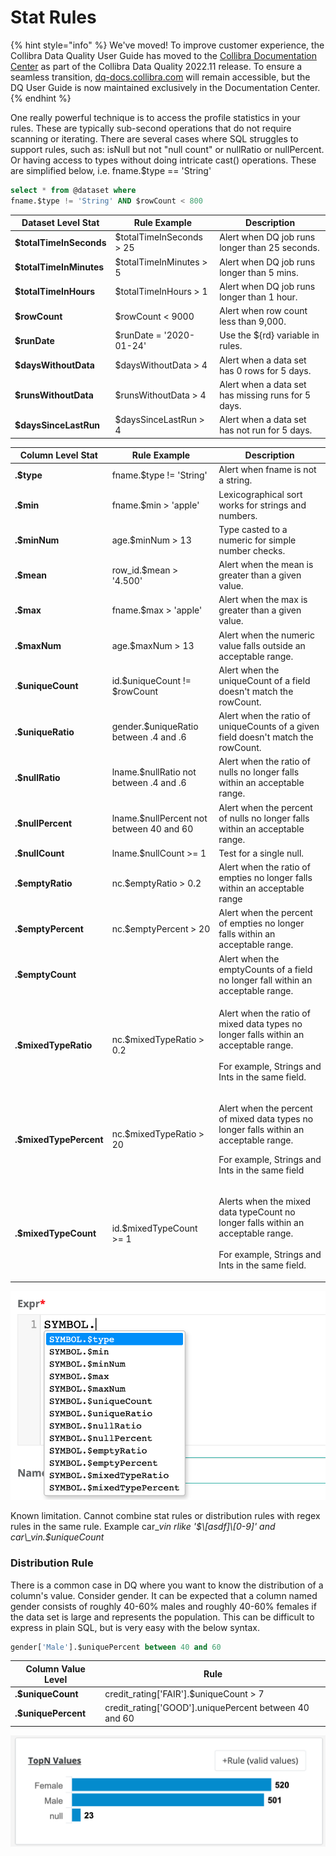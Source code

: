 # Stat Rules

{% hint style="info" %}
We've moved! To improve customer experience, the Collibra Data Quality User Guide has moved to the [Collibra Documentation Center](https://productresources.collibra.com/docs/collibra/latest/Content/DataQuality/DQCoreComponents/Stat%20Rules\_1.htm) as part of the Collibra Data Quality 2022.11 release. To ensure a seamless transition, [dq-docs.collibra.com](http://dq-docs.collibra.com/) will remain accessible, but the DQ User Guide is now maintained exclusively in the Documentation Center.
{% endhint %}

One really powerful technique is to access the profile statistics in your rules. These are typically sub-second operations that do not require scanning or iterating. There are several cases where SQL struggles to support rules, such as: isNull but not "null count" or nullRatio or nullPercent. Or having access to types without doing intricate cast() operations. These are simplified below, i.e. fname.$type == 'String'

```sql
select * from @dataset where 
fname.$type != 'String' AND $rowCount < 800
```

| Dataset Level Stat      | Rule Example             | Description                                        |
| ----------------------- | ------------------------ | -------------------------------------------------- |
| **$totalTimeInSeconds** | $totalTimeInSeconds > 25 | Alert when DQ job runs longer than 25 seconds.     |
| **$totalTimeInMinutes** | $totalTimeInMinutes > 5  | Alert when DQ job runs longer than 5 mins.         |
| **$totalTimeInHours**   | $totalTimeInHours > 1    | Alert when DQ job runs longer than 1 hour.         |
| **$rowCount**           | $rowCount < 9000         | Alert when row count less than 9,000.              |
| **$runDate**            | $runDate = '2020-01-24'  | Use the ${rd} variable in rules.                   |
| **$daysWithoutData**    | $daysWithoutData > 4     | Alert when a data set has 0 rows for 5 days.       |
| **$runsWithoutData**    | $runsWithoutData > 4     | Alert when a data set has missing runs for 5 days. |
| **$daysSinceLastRun**   | $daysSinceLastRun > 4    | Alert when a data set has not run for 5 days.      |

| Column Level Stat      | Rule Example                             | Description                                                                                                                                             |
| ---------------------- | ---------------------------------------- | ------------------------------------------------------------------------------------------------------------------------------------------------------- |
| **.$type**             | fname.$type != 'String'                  | Alert when fname is not a string.                                                                                                                       |
| **.$min**              | fname.$min > 'apple'                     | Lexicographical sort works for strings and numbers.                                                                                                     |
| **.$minNum**           | age.$minNum > 13                         | Type casted to a numeric for simple number checks.                                                                                                      |
| **.$mean**             | row\_id.$mean > '4.500'                  | Alert when the mean is greater than a given value.                                                                                                      |
| **.$max**              | fname.$max > 'apple'                     | Alert when the max is greater than a given value.                                                                                                       |
| **.$maxNum**           | age.$maxNum > 13                         | Alert when the numeric value falls outside an acceptable range.                                                                                         |
| .**$uniqueCount**      | id.$uniqueCount != $rowCount             | Alert when the uniqueCount of a field doesn't match the rowCount.                                                                                       |
| **.$uniqueRatio**      | gender.$uniqueRatio between .4 and .6    | Alert when the ratio of uniqueCounts of a given field doesn't match the rowCount.                                                                       |
| **.$nullRatio**        | lname.$nullRatio not between .4 and .6   | Alert when the ratio of nulls no longer falls within an acceptable range.                                                                               |
| **.$nullPercent**      | lname.$nullPercent not between 40 and 60 | Alert when the percent of nulls no longer falls within an acceptable range.                                                                             |
| **.$nullCount**        | lname.$nullCount >= 1                    | Test for a single null.                                                                                                                                 |
| **.$emptyRatio**       | nc.$emptyRatio > 0.2                     | Alert when the ratio of empties no longer falls within an acceptable range                                                                              |
| **.$emptyPercent**     | nc.$emptyPercent > 20                    | Alert when the percent of empties no longer falls within an acceptable range.                                                                           |
| **.$emptyCount**       |                                          | Alert when the emptyCounts of a field no longer fall within an acceptable range.                                                                        |
| **.$mixedTypeRatio**   | nc.$mixedTypeRatio > 0.2                 | <p>Alert when the ratio of mixed data types no longer falls within an acceptable range.<br><br>For example, Strings and Ints in the same field.</p>     |
| **.$mixedTypePercent** | nc.$mixedTypeRatio > 20                  | <p>Alert when the percent of mixed data types no longer falls within an acceptable range.<br></p><p>For example, Strings and Ints in the same field</p> |
| **.$mixedTypeCount**   | id.$mixedTypeCount >= 1                  | <p>Alerts when the mixed data typeCount no longer falls within an acceptable range.<br><br>For example, Strings and Ints in the same field.</p>         |

![](../../../../.gitbook/assets/colStatRules.png)

Known limitation. Cannot combine stat rules or distribution rules with regex rules in the same rule. Example car\__vin rlike '$\[asdf]\[0-9]' and car\_vin.$uniqueCount_

### Distribution Rule

There is a common case in DQ where you want to know the distribution of a column's value. Consider gender. It can be expected that a column named gender consists of roughly 40-60% males and roughly 40-60% females if the data set is large and represents the population. This can be difficult to express in plain SQL, but is very easy with the below syntax.

```sql
gender['Male'].$uniquePercent between 40 and 60
```

| Column Value Level  | Rule                                                    |
| ------------------- | ------------------------------------------------------- |
| **.$uniqueCount**   | credit\_rating\['FAIR'].$uniqueCount > 7                |
| **.$uniquePercent** | credit\_rating\['GOOD'].uniquePercent between 40 and 60 |

![](<../../../../.gitbook/assets/Screen Shot 2021-05-10 at 2.24.51 PM.png>)
